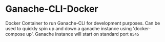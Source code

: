 # Ganache-CLI-Docker
Docker Container to run Ganache-CLI for development purposes. Can be used to quickly spin up and down a ganache instance using 'docker-compose up'. Ganache instance will start on standard port `8545`
